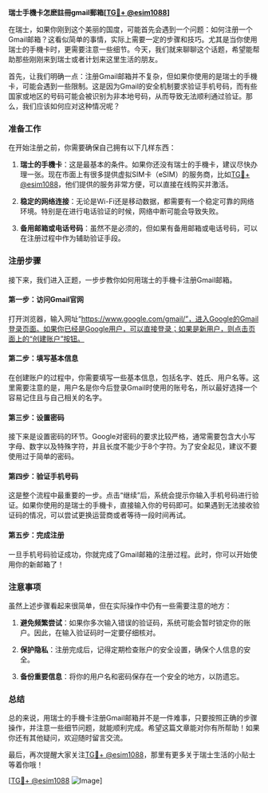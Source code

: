 **瑞士手機卡怎麽註冊gmail郵箱[[TG💪+ @esim1088](https://t.me/s/esim1088)]**

在瑞士，如果你刚到这个美丽的国度，可能首先会遇到一个问题：如何注册一个Gmail邮箱？这看似简单的事情，实际上需要一定的步骤和技巧。尤其是当你使用瑞士的手機卡时，更需要注意一些细节。今天，我们就来聊聊这个话题，希望能帮助那些刚刚来到瑞士或者计划来这里生活的朋友。

首先，让我们明确一点：注册Gmail邮箱并不复杂，但如果你使用的是瑞士的手機卡，可能会遇到一些限制。这是因为Gmail的安全机制要求验证手机号码，而有些国家或地区的号码可能会被识别为非本地号码，从而导致无法顺利通过验证。那么，我们应该如何应对这种情况呢？

### 准备工作

在开始注册之前，你需要确保自己拥有以下几样东西：

1. **瑞士的手機卡**：这是最基本的条件。如果你还没有瑞士的手機卡，建议尽快办理一张。现在市面上有很多提供虚拟SIM卡（eSIM）的服务商，比如[TG💪+ @esim1088](https://t.me/s/esim1088)，他们提供的服务非常方便，可以直接在线购买并激活。

2. **稳定的网络连接**：无论是Wi-Fi还是移动数据，都需要有一个稳定可靠的网络环境。特别是在进行电话验证的时候，网络中断可能会导致失败。

3. **备用邮箱或电话号码**：虽然不是必须的，但如果有备用邮箱或电话号码，可以在注册过程中作为辅助验证手段。

### 注册步骤

接下来，我们进入正题，一步步教你如何用瑞士的手機卡注册Gmail邮箱。

#### 第一步：访问Gmail官网

打开浏览器，输入网址“https://www.google.com/gmail/”，进入Google的Gmail登录页面。如果你已经是Google用户，可以直接登录；如果是新用户，则点击页面上的“创建账户”按钮。

#### 第二步：填写基本信息

在创建账户的过程中，你需要填写一些基本信息，包括名字、姓氏、用户名等。这里需要注意的是，用户名是你今后登录Gmail时使用的账号名，所以最好选择一个容易记住且与自己相关的名字。

#### 第三步：设置密码

接下来是设置密码的环节。Google对密码的要求比较严格，通常需要包含大小写字母、数字以及特殊字符，并且长度不能少于8个字符。为了安全起见，建议不要使用过于简单的密码。

#### 第四步：验证手机号码

这是整个流程中最重要的一步。点击“继续”后，系统会提示你输入手机号码进行验证。如果你使用的是瑞士的手機卡，直接输入你的号码即可。如果遇到无法接收验证码的情况，可以尝试更换运营商或者等待一段时间再试。

#### 第五步：完成注册

一旦手机号码验证成功，你就完成了Gmail邮箱的注册过程。此时，你可以开始使用你的新邮箱了！

### 注意事项

虽然上述步骤看起来很简单，但在实际操作中仍有一些需要注意的地方：

1. **避免频繁尝试**：如果你多次输入错误的验证码，系统可能会暂时锁定你的账户。因此，在输入验证码时一定要仔细核对。

2. **保护隐私**：注册完成后，记得定期检查账户的安全设置，确保个人信息的安全。

3. **备份重要信息**：将你的用户名和密码保存在一个安全的地方，以防遗忘。

### 总结

总的来说，用瑞士的手機卡注册Gmail邮箱并不是一件难事，只要按照正确的步骤操作，并注意一些细节问题，就能顺利完成。希望这篇文章能对你有所帮助！如果你还有其他疑问，欢迎随时留言交流。

最后，再次提醒大家关注[TG💪+ @esim1088](https://t.me/s/esim1088)，那里有更多关于瑞士生活的小贴士等着你哦！

[[TG💪+ @esim1088](https://t.me/s/esim1088) ![Image](https://i.postimg.cc/4NQfJmqS/Snipaste-2025-05-13-00-14-12.png)]